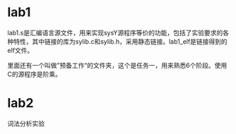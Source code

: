 # lab1
lab1.s是汇编语言源文件，用来实现sysY源程序等价的功能，包括了实验要求的各种特性，其中链接的库为sylib.c和sylib.h，采用静态链接。lab1_elf是链接得到的elf文件。

里面还有一个叫做”预备工作“的文件夹，这个是任务一，用来熟悉6个阶段。使用C的源程序是阶乘。

# lab2

词法分析实验
